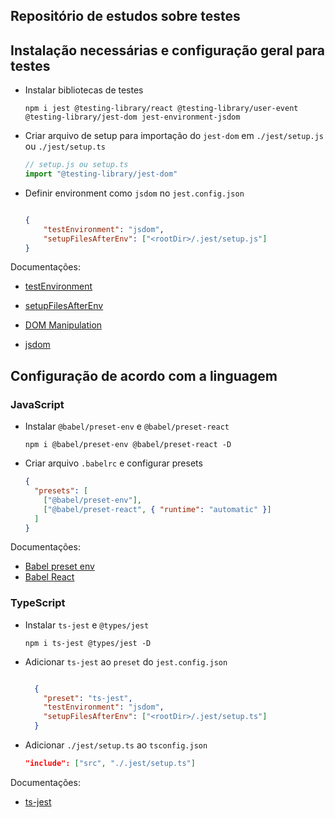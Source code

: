 ## Repositório de estudos sobre testes


## Instalação necessárias e configuração geral para testes

* Instalar bibliotecas de testes

  ```
  npm i jest @testing-library/react @testing-library/user-event @testing-library/jest-dom jest-environment-jsdom
  ```

* Criar arquivo de setup para importação do `jest-dom` em `./jest/setup.js` ou `./jest/setup.ts`

  ```js
  // setup.js ou setup.ts
  import "@testing-library/jest-dom"
  ```


* Definir environment como `jsdom` no `jest.config.json`


  ```json

  {
      "testEnvironment": "jsdom",
      "setupFilesAfterEnv": ["<rootDir>/.jest/setup.js"]
  }
  ```

Documentações:
* [testEnvironment](https://jestjs.io/docs/next/configuration#testenvironment-string)
* [setupFilesAfterEnv](https://jestjs.io/docs/next/configuration#setupfilesafterenv-array)

* [DOM Manipulation](https://jestjs.io/docs/next/tutorial-jquery)
* [jsdom](https://github.com/jsdom/jsdom)


## Configuração de acordo com a linguagem

### JavaScript
* Instalar `@babel/preset-env` e `@babel/preset-react`

    ```
    npm i @babel/preset-env @babel/preset-react -D
    ```

* Criar arquivo `.babelrc` e configurar presets

  ```json
  {
    "presets": [
      ["@babel/preset-env"],
      ["@babel/preset-react", { "runtime": "automatic" }]
    ]
  }
  ```

Documentações:

* [Babel preset env](https://babeljs.io/docs/en/babel-preset-env)
* [Babel React](https://babeljs.io/docs/en/babel-preset-react)

### TypeScript

* Instalar `ts-jest` e `@types/jest`

  ```
  npm i ts-jest @types/jest -D
  ```


* Adicionar `ts-jest` ao `preset` do `jest.config.json`

    
  ```json

    {
      "preset": "ts-jest",
      "testEnvironment": "jsdom",
      "setupFilesAfterEnv": ["<rootDir>/.jest/setup.ts"]
    }
  ```

* Adicionar `./jest/setup.ts` ao `tsconfig.json`

  ```json
  "include": ["src", "./.jest/setup.ts"]
  ```

Documentações:

* [ts-jest](https://kulshekhar.github.io/ts-jest/docs/getting-started/presets)